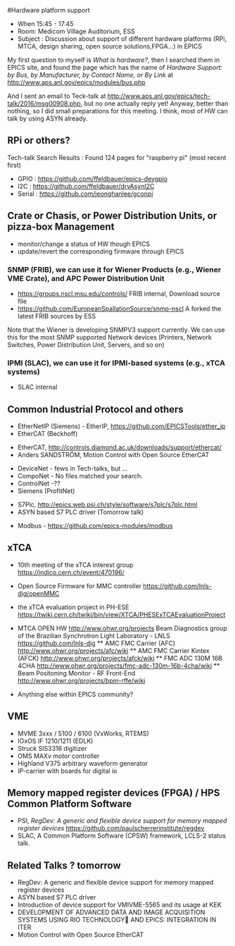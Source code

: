 #Hardware platform support


* When 15:45 - 17:45
* Room: Medicom Village Auditorium, ESS
* Subject : Discussion about support of different hardware platforms (RPi, MTCA, design sharing, open source solutions,FPGA...) in EPICS

My first question to myself is *What is hardware?*, then I searched them in EPICS site, and found the page which has the name of *Hardware Support: by Bus, by Manufacturer, by Contact Name, or By Link* at http://www.aps.anl.gov/epics/modules/bus.php

And I sent an email to Teck-talk at http://www.aps.anl.gov/epics/tech-talk/2016/msg00908.php, but no one actually reply yet! Anyway, better than nothing, so I did small preparations for this meeting. I think, most of HW can talk by using ASYN already. 

## RPi or others?

Tech-talk Search Results : Found 124 pages for "raspberry pi" (most recent first)

* GPIO   : https://github.com/ffeldbauer/epics-devgpio
* I2C    : https://github.com/ffeldbauer/drvAsynI2C
* Serial : https://github.com/jeonghanlee/gconpi

## Crate or Chasis, or Power Distribution Units, or pizza-box Management
  * monitor/change a status of HW though EPICS
  * update/revert the corresponding firmware through EPICS

###  SNMP (FRIB), we can use it for Wiener Products (e.g., Wiener VME Crate), and APC Power Distribution Unit

* https://groups.nscl.msu.edu/controls/ FRIB internal, Download source file
* https://github.com/EuropeanSpallationSource/snmp-nscl A forked the latest FRIB sources by ESS

Note that the Wiener is developing SNMPV3 support currently. We can use this for the most SNMP supported Network devices (Printers, Network Switches, Power Distribution Unit, Servers, and so on)

### IPMI (SLAC), we can use it for IPMI-based systems (e.g., xTCA systems)

* SLAC internal


## Common Industrial Protocol and others
* EtherNetIP (Siemens) -  EtherIP,   https://github.com/EPICSTools/ether_ip
* EtherCAT (Beckhoff)
- EtherCAT, http://controls.diamond.ac.uk/downloads/support/ethercat/
- Anders SANDSTRÖM, Motion Control with Open Source EtherCAT
* DeviceNet - fews in Tech-talks, but ...
* CompoNet - No files matched your search.
* ControlNet -??
* Siemens (ProfitNet)
-  S7Plc, http://epics.web.psi.ch/style/software/s7plc/s7plc.html
- ASYN based S7 PLC driver (Tomorrow talk) 
* Modbus - https://github.com/epics-modules/modbus
	
	

## xTCA

* 10th meeting of the xTCA interest group https://indico.cern.ch/event/470196/

* Open Source Firmware for MMC controller https://github.com/lnls-dig/openMMC
* the xTCA evaluation project in PH-ESE https://twiki.cern.ch/twiki/bin/view/XTCA/PHESExTCAEvaluationProject
* MTCA OPEN HW http://www.ohwr.org/projects
Beam Diagnostics group of the Brazilian Synchrotron Light Laboratory - LNLS https://github.com/lnls-dig
** AMC FMC Carrier (AFC) http://www.ohwr.org/projects/afc/wiki
** AMC FMC Carrier Kintex (AFCK) http://www.ohwr.org/projects/afck/wiki
** FMC ADC 130M 16B 4CHA http://www.ohwr.org/projects/fmc-adc-130m-16b-4cha/wiki
** Beam Positoning Monitor - RF Front-End http://www.ohwr.org/projects/bpm-rffe/wiki

* Anything else within EPICS community?


## VME
* MVME 3xxx / 5100 / 6100 (VxWorks, RTEMS)
* IOxOS IF 1210/1211 (EDLK)
* Struck SIS3316 digitizer
* OMS MAXv motor controller
* Highland V375 arbitrary waveform generator
* IP-carrier with boards for digital io

## Memory mapped register devices (FPGA) / HPS Common Platform Software
* PSI, *RegDev: A generic and flexible device support for memory mapped register devices*  https://github.com/paulscherrerinstitute/regdev
* SLAC, A Common Platform Software (CPSW) framework, LCLS-2 status talk. 

## Related Talks ? tomorrow 

* RegDev: A generic and flexible device support for memory mapped register devices
* ASYN based S7 PLC driver
* Introduction of device support for VMIVME-5565 and its usage at KEK
* DEVELOPMENT OF ADVANCED DATA AND IMAGE ACQUISITION SYSTEMS USING RIO TECHNOLOGY AND EPICS: INTEGRATION IN ITER
* Motion Control with Open Source EtherCAT
